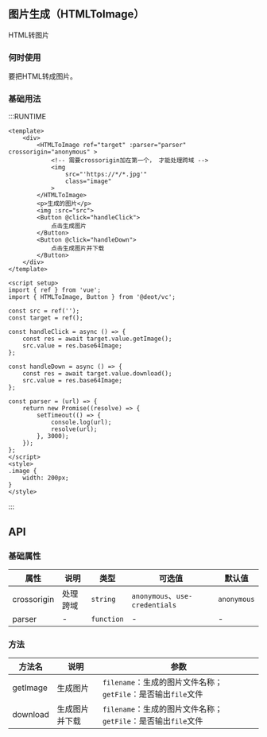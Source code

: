 ## 图片生成（HTMLToImage）

HTML转图片

### 何时使用

要把HTML转成图片。

### 基础用法

:::RUNTIME
```vue
<template>
	<div>
		<HTMLToImage ref="target" :parser="parser" crossorigin="anonymous" >
			<!-- 需要crossorigin加在第一个， 才能处理跨域 -->
			<img
				src="'https://*/*.jpg'"
				class="image"
			>
		</HTMLToImage>
		<p>生成的图片</p>
		<img :src="src">
		<Button @click="handleClick">
			点击生成图片
		</Button>
		<Button @click="handleDown">
			点击生成图片并下载
		</Button>
	</div>
</template>

<script setup>
import { ref } from 'vue';
import { HTMLToImage, Button } from '@deot/vc';

const src = ref('');
const target = ref();

const handleClick = async () => {
	const res = await target.value.getImage();
	src.value = res.base64Image;
};

const handleDown = async () => {
	const res = await target.value.download();
	src.value = res.base64Image;
};

const parser = (url) => {
	return new Promise((resolve) => {
		setTimeout(() => {
			console.log(url);
			resolve(url);
		}, 3000);
	});
};
</script>
<style>
.image {
	width: 200px;
}
</style>
```
:::

## API

### 基础属性

| 属性          | 说明   | 类型         | 可选值                           | 默认值         |
| ----------- | ---- | ---------- | ----------------------------- | ----------- |
| crossorigin | 处理跨域 | `string`   | `anonymous`、`use-credentials` | `anonymous` |
| parser      | -    | `function` | -                             | -           |


### 方法

| 方法名      | 说明      | 参数                                          |
| -------- | ------- | ------------------------------------------- |
| getImage | 生成图片    | `filename`：生成的图片文件名称；`getFile`：是否输出`file`文件 |
| download | 生成图片并下载 | `filename`：生成的图片文件名称；`getFile`：是否输出`file`文件 |

